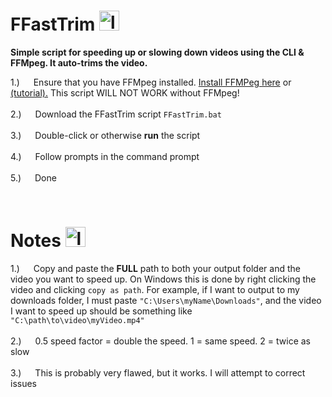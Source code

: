 <!-- About Section -->
 # FFastTrim  <img width="32" height="auto" src="https://github.com/minnieoo/FFastTrim/assets/137783738/791a6dd9-ca2a-4a18-80e2-f68d50910b86" alt="logo" />

<p>
<!--  <img align="right" width="350" height="auto" src="https://github.com/minnieoo/FFastTrim/assets/137783738/d710f0d0-8495-4ea8-a1dd-6902ce68e70e" alt="logo" />
 -->
  <strong>Simple script for speeding up or slowing down videos using the CLI &amp; FFMpeg. It auto-trims the video.</strong>

 1.)  &emsp; Ensure that you have FFMpeg installed. <a href="https://www.ffmpeg.org/download.html">Install FFMPeg here</a> or <a href="https://www.geeksforgeeks.org/how-to-install-ffmpeg-on-windows/">(tutorial).</a> This script WILL NOT WORK without FFMpeg! <br/><br/>
 2.)  &emsp; Download the FFastTrim script `FFastTrim.bat` <br/><br/> 
 3.)  &emsp; Double-click or otherwise <strong>run</strong> the script <br/><br/>
 4.)  &emsp; Follow prompts in the command prompt <br/><br/>
 5.)  &emsp; Done

</p>

<br/>

<!-- Note Section -->
 # Notes  <img width="32" height="auto" src="https://github.com/minnieoo/FFastTrim/assets/137783738/2c7406c5-87e5-47b0-8120-e5e68bb82b11" alt="logo" />
 1.)  &emsp; Copy and paste the <strong>FULL</strong> path to both your output folder and the video you want to speed up. On Windows this is done by right clicking the video and clicking `copy as path`. For example, if I want to output to my downloads folder, I must paste `"C:\Users\myName\Downloads"`, and the video I want to speed up should be something like `"C:\path\to\video\myVideo.mp4"`<br/><br/>
 2.)  &emsp; 0.5 speed factor = double the speed. 1 = same speed. 2 = twice as slow <br/><br/> 
 3.)  &emsp; This is probably very flawed, but it works. I will attempt to correct issues <br/><br/> 
